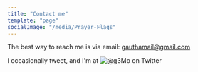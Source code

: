 ```yaml
---
title: "Contact me"
template: "page"
socialImage: "/media/Prayer-Flags"
---
```


The best way to reach me is via email: gauthamail@gmail.com

I occasionally tweet, and I'm at ![@g3Mo](https://twitter.com/g3Mo) on Twitter